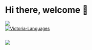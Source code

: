 # Hi there, welcome 👋

<div>
<a href="https://github.com/victoria-cardoso-santos">
  <img src="https://github-readme-stats.vercel.app/api/top-langs/?username=victoria-cardoso-santos&layout=compact&langs_count=7&theme=dark""/>
  
</div>

<div>
  <img align="center" alt="Victoria-Languages" src="https://skillicons.dev/icons?i=html,css,js,spring,mysql,mongo,flutter,java,py,c,vuejs,nodejs">
</div>      
                                                                                                                                    
  ##

<div>
  <a href="https://www.linkedin.com/in/victoria-cardoso/" target="_blank"><img src="https://img.shields.io/badge/-LinkedIn-%230077B5?style=for-the-badge&logo=linkedin&logoColor=white" target="somethingUnique"></a> 
</div>
